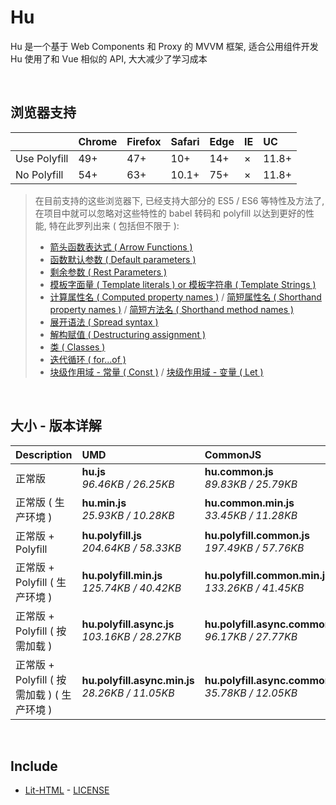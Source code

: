 # Hu
Hu 是一个基于 Web Components 和 Proxy 的 MVVM 框架, 适合公用组件开发<br>
Hu 使用了和 Vue 相似的 API, 大大减少了学习成本

<br>

## 浏览器支持

|              | Chrome | Firefox | Safari | Edge | IE | UC    |
| :-           | :-     | :-      | :-     | :-   | :- | :-    |
| Use Polyfill | 49+    | 47+     | 10+    | 14+  | ×  | 11.8+ |
| No Polyfill  | 54+    | 63+     | 10.1+  | 75+  | ×  | 11.8+ |

> 在目前支持的这些浏览器下, 已经支持大部分的 ES5 / ES6 等特性及方法了,<br>
> 在项目中就可以忽略对这些特性的 babel 转码和 polyfill 以达到更好的性能, 特在此罗列出来 ( 包括但不限于 ): <br>
  > - [箭头函数表达式 ( Arrow Functions )](https://developer.mozilla.org/zh-CN/docs/Web/JavaScript/Reference/Functions/Arrow_functions)
  > - [函数默认参数 ( Default parameters )](https://developer.mozilla.org/zh-CN/docs/Web/JavaScript/Reference/Functions/Default_parameters)
  > - [剩余参数 ( Rest Parameters )](https://developer.mozilla.org/zh-CN/docs/Web/JavaScript/Reference/Functions/Rest_parameters)
  > - [模板字面量 ( Template literals ) or 模板字符串 ( Template Strings )](https://developer.mozilla.org/zh-CN/docs/Web/JavaScript/Reference/template_strings)
  > - [计算属性名 ( Computed property names )](https://developer.mozilla.org/zh-CN/docs/Web/JavaScript/Reference/Operators/Object_initializer#计算属性名) / [简短属性名 ( Shorthand property names )](https://developer.mozilla.org/zh-CN/docs/Web/JavaScript/Reference/Operators/Object_initializer#属性定义) / [简短方法名 ( Shorthand method names )](https://developer.mozilla.org/zh-CN/docs/Web/JavaScript/Reference/Operators/Object_initializer#方法定义)
  > - [展开语法 ( Spread syntax )](https://developer.mozilla.org/zh-CN/docs/Web/JavaScript/Reference/Operators/Spread_syntax)
  > - [解构赋值 ( Destructuring assignment )](https://developer.mozilla.org/zh-CN/docs/Web/JavaScript/Reference/Operators/Destructuring_assignment)
  > - [类 ( Classes )](https://developer.mozilla.org/zh-CN/docs/Web/JavaScript/Reference/Classes)
  > - [迭代循环 ( for...of )](https://developer.mozilla.org/zh-CN/docs/Web/JavaScript/Reference/Statements/for...of)
  > - [块级作用域 - 常量 ( Const )](https://developer.mozilla.org/zh-CN/docs/Web/JavaScript/Reference/Statements/const) / [块级作用域 - 变量 ( Let )](https://developer.mozilla.org/zh-CN/docs/Web/JavaScript/Reference/Statements/let)

<br>

## 大小 - 版本详解
| Description | UMD | CommonJS | ES Module |
| :- | :- | :- | :- |
| 正常版 | **hu.js**<br>*96.46KB / 26.25KB* | **hu.common.js**<br>*89.83KB / 25.79KB* | **hu.esm.js**<br>*89.81KB / 25.78KB* |
| 正常版 ( 生产环境 ) | **hu.min.js**<br>*25.93KB / 10.28KB* | **hu.common.min.js**<br>*33.45KB / 11.28KB* | **hu.esm.min.js**<br>*25.76KB / 10.21KB* |
| 正常版 + Polyfill | **hu.polyfill.js**<br>*204.64KB / 58.33KB* | **hu.polyfill.common.js**<br>*197.49KB / 57.76KB* | **hu.polyfill.esm.js**<br>*197.48KB / 57.75KB* |
| 正常版 + Polyfill ( 生产环境 ) | **hu.polyfill.min.js**<br>*125.74KB / 40.42KB* | **hu.polyfill.common.min.js**<br>*133.26KB / 41.45KB* | **hu.polyfill.esm.min.js**<br>*125.57KB / 40.35KB* |
| 正常版 + Polyfill ( 按需加载 ) | **hu.polyfill.async.js**<br>*103.16KB / 28.27KB* | **hu.polyfill.async.common.js**<br>*96.17KB / 27.77KB* | **hu.polyfill.async.esm.js**<br>*96.15KB / 27.76KB* |
| 正常版 + Polyfill ( 按需加载 ) ( 生产环境 ) | **hu.polyfill.async.min.js**<br>*28.26KB / 11.05KB* | **hu.polyfill.async.common.min.js**<br>*35.78KB / 12.05KB* | **hu.polyfill.async.esm.min.js**<br>*28.09KB / 10.98KB* |

<br>

## Include
  - [Lit-HTML](https://github.com/Polymer/lit-html) \- [LICENSE](https://github.com/Polymer/lit-html/blob/master/LICENSE)